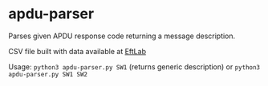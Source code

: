 # apdu-parser
Parses given APDU response code returning a message description.

CSV file built with data available at [EftLab](https://www.eftlab.co.uk/index.php/site-map/knowledge-base/118-apdu-response-list)

Usage: `python3 apdu-parser.py SW1` (returns generic description) or `python3 apdu-parser.py SW1 SW2` 
